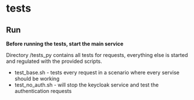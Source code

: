 # tests

## Run

**Before running the tests, start the main service**

Directory /tests_py contains all tests for requests, everything else is started and regulated with the provided scripts.

* test_base.sh - tests every request in a scenario where every servise should be working
* test_no_auth.sh - will stop the keycloak service and test the authentication requests

